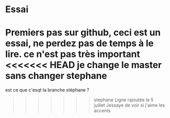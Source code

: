 # Essai
Premiers pas sur github, ceci est un essai, ne perdez pas de temps à le lire.
ce n'est pas très important
<<<<<<< HEAD
je change le master sans changer stephane
=======
est ce que c'esqt la branche stéphane ?
>>>>>>> stephane
Ligne rajoutée le 5 juillet
Jessaye de voir si j'aime les accents
